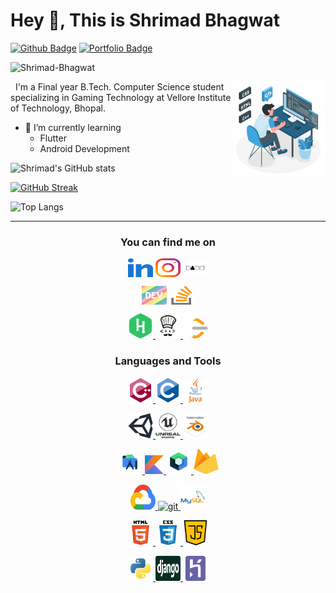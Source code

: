 # Hey 👋, This is Shrimad Bhagwat

[![Github Badge](https://img.shields.io/badge/Shrimad-Bhagwat-grey?style=flat&logo=github&logoColor=white&link=https://github.com/Shrimad-Bhagwat/)](https://www.github.com/Shrimad-Bhagwat/) [![Portfolio Badge](https://img.shields.io/badge/portfolio-web-blue?style=flat&link=www.shrimadbhagwat01.tk/)](https://www.shrimadbhagwat01.tk/)

<p align=left> <img src=https://komarev.com/ghpvc/?username=Shrimad-Bhagwat alt=Shrimad-Bhagwat /> </p>

<img align="right" width="30%" src="assets/programmer-illustration.svg" alt="illustration" />

<p>  &nbsp; I'm a Final year B.Tech. Computer Science student specializing in Gaming Technology at Vellore Institute of Technology, Bhopal.

- 🌱 I’m currently learning
  - Flutter    
  - Android Development 

![Shrimad's GitHub stats](https://github-readme-stats.vercel.app/api?username=Shrimad-Bhagwat&theme=dark&show_icons=true&border_radius=10)

<span align=right>[![GitHub Streak](http://github-readme-streak-stats.herokuapp.com?user=Shrimad-Bhagwat&theme=dark&border_radius=10)](https://git.io/streak-stats)</span>

<span align=left>![Top Langs](https://github-readme-stats.vercel.app/api/top-langs/?username=Shrimad-Bhagwat&theme=dark&layout=compact&border_radius=10)</span>

---

<!-- Actual text -->
<span align=center>
  
### You can find me on

<a href="https://www.linkedin.com/in/shrimad-bhagwat-a7a879201/" target="blank"><img align="center" src="assets/linked-in-alt.svg" alt="https://www.linkedin.com/in/shrimad-bhagwat-a7a879201/" height="30" width="40" /></a>
<a href="https://www.instagram.com/shrimad.bhagwat/" target="blank"><img align="center" src="assets/instagram.svg" alt="https://www.instagram.com/shrimad.bhagwat/" height="30" width="40" /></a>
<a href="https://mydabb.com/IL1OP" target="blank"><img align="center" src="assets/dabb.png" alt="https://mydabb.com/IL1OP" height="30" width="40" /></a>

<a href="https://dev.to/shrimadbhagwat" target="blank"><img align="center" src="assets/devto.svg" alt="https://dev.to/shrimadbhagwat" height="30" width="40" /></a>
<a href="https://stackoverflow.com/users/14176959/shrimad-bhagwat" target="blank"><img align="center" src="assets/stack-overflow.svg" alt="https://stackoverflow.com/users/14176959/shrimad-bhagwat" height="30" width="40" /></a>
</span>

<a href="https://www.hackerrank.com/shrimad_bhagwat" target="_blank" rel="noreferrer"> <img src="assets/hackerrank.png" alt="Hackerrank" width="40" height="40"/> </a><a href="https://www.codechef.com/users/shrimadbhagwat" target="_blank" rel="noreferrer"> <img src="assets/codechef.png" alt="Codechef" width="40" height="40"/> </a><a href="https://leetcode.com/shrimad_bhagwat/" target="_blank" rel="noreferrer"> <img src="assets/leetcode.png" alt="Leetcode" width="40" height="40"/> </a>

<h3 align="center">

### Languages and Tools

</h3>
<p align="center"> 
<a href="https://www.w3schools.com/cpp/" target="_blank" rel="noreferrer"> <img src="assets/cplusplus-original.svg" alt="cplusplus" width="40" height="40"/> </a> 
<a href="https://www.cprogramming.com/" target="_blank" rel="noreferrer"> <img src="assets/c-original.svg" alt="c" width="40" height="40"/> </a> 
<a href="https://www.java.com/en/" target="_blank" rel="noreferrer"> <img src="assets/java.png" alt="Java" width="40" height="40"/> </a> 

<a href="https://unity.com/" target="_blank" rel="noreferrer"> <img src="assets/unity3d-icon.svg" alt="unity" width="40" height="40"/> </a>
<a href="https://www.unrealengine.com/" target="_blank" rel="noreferrer"> <img src="assets/Unreal_Engine_Logo.svg" alt="unreal engine" width="40" height="40"/> </a>
<a href="https://www.blender.org/" target="_blank" rel="noreferrer"> <img src="assets/blender.svg" alt="blender" width="40" height="40"/> </a> 
  
<a href="https://developer.android.com/" target="_blank" rel="noreferrer"> <img src="assets/android.png" alt="android studio" width="40" height="40"/> </a>
<a href="https://kotlinlang.org/" target="_blank" rel="noreferrer"> <img src="assets/Kotlin_Icon.svg.png" alt="Kotlin" width="30" height="30"/> </a>
<a href="https://developer.android.com/jetpack/compose" target="_blank" rel="noreferrer"> <img src="assets/jetpack.png" alt="Jetpack Compose" width="40" height="40"/> </a>
<a href="https://firebase.google.com/" target="_blank" rel="noreferrer"> <img src="assets/firebase.svg" alt="android studio" width="40" height="40"/> </a>

  
<a href="https://www.cloudskillsboost.google/public_profiles/4a315860-c974-488c-8a17-5675b4000d3b" target="_blank" rel="noreferrer"> <img src="assets/cloud.png" alt="Google cloud" width="40" height="40"/> </a>
<a href="https://git-scm.com/" target="_blank" rel="noreferrer"> <img src="https://www.vectorlogo.zone/logos/git-scm/git-scm-icon.svg" alt="git" width="40" height="40"/> </a>
<a href="https://www.mysql.com/" target="_blank" rel="noreferrer"> <img src="assets/mysql-original-wordmark.svg" alt="mysql" width="40" height="40"/> </a>

<a href="https://www.w3.org/html/" target="_blank" rel="noreferrer"> <img src="assets/html5-original-wordmark.svg" alt="html5" width="40" height="40"/> </a>
<a href="https://www.w3schools.com/css/" target="_blank" rel="noreferrer"> <img src="https://raw.githubusercontent.com/devicons/devicon/master/icons/css3/css3-original-wordmark.svg" alt="css3" width="40" height="40"/> </a> 
<a href="" target="_blank" rel="noreferrer"> <img src="assets/java-script.png" alt="javascript" width="40" height="40"/> </a>

<a href="https://www.python.org" target="_blank" rel="noreferrer"> <img src="assets/python-original.svg" alt="python" width="40" height="40"/> </a>
<a href="https://www.djangoproject.com/" target="_blank" rel="noreferrer"> <img src="assets/django-logo-negative.svg" alt="django" width="40" height="40"/> </a> 
<a href="https://heroku.com" target="_blank" rel="noreferrer"> <img src="assets/heroku-icon.svg" alt="heroku" width="40" height="40"/> </a>

 </p>
